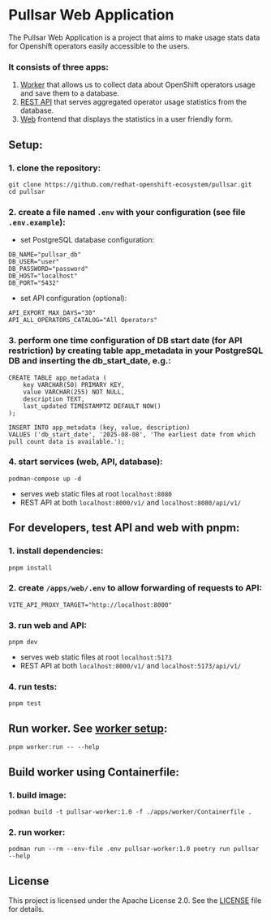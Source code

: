 # Pullsar Web Application

The Pullsar Web Application is a project that aims to make usage stats data
for Openshift operators easily accessible to the users.

### It consists of three apps:
1. [Worker](./apps/worker/README.md) that allows us to collect data about OpenShift operators usage and save them to a database.
2. [REST API](./apps/api/README.md) that serves aggregated operator usage statistics from the database.
3. [Web](./apps/web/README.md) frontend that displays the statistics in a user friendly form.

## Setup:
### 1. clone the repository:
```
git clone https://github.com/redhat-openshift-ecosystem/pullsar.git
cd pullsar
```

### 2. create a file named `.env` with your configuration (see file `.env.example`):
- set PostgreSQL database configuration:
```
DB_NAME="pullsar_db"
DB_USER="user"
DB_PASSWORD="password"
DB_HOST="localhost"
DB_PORT="5432"
```
- set API configuration (optional):
```
API_EXPORT_MAX_DAYS="30"
API_ALL_OPERATORS_CATALOG="All Operators"
```

### 3. perform one time configuration of DB start date (for API restriction) by creating table app_metadata in your PostgreSQL DB and inserting the db_start_date, e.g.:
```
CREATE TABLE app_metadata (
    key VARCHAR(50) PRIMARY KEY,
    value VARCHAR(255) NOT NULL,
    description TEXT,
    last_updated TIMESTAMPTZ DEFAULT NOW()
);

INSERT INTO app_metadata (key, value, description)
VALUES ('db_start_date', '2025-08-08', 'The earliest date from which pull count data is available.');
```

### 4. start services (web, API, database):
```
podman-compose up -d
```
- serves web static files at root `localhost:8080`
- REST API at both `localhost:8000/v1/` and `localhost:8080/api/v1/`

## For developers, test API and web with pnpm:
### 1. install dependencies:
```
pnpm install
```

### 2. create `/apps/web/.env` to allow forwarding of requests to API:
```
VITE_API_PROXY_TARGET="http://localhost:8000"
```

### 3. run web and API:
```
pnpm dev
```
- serves web static files at root `localhost:5173`
- REST API at both `localhost:8000/v1/` and `localhost:5173/api/v1/`

### 4. run tests:
```
pnpm test
```

## Run worker. See [worker setup](./apps/worker/README.md):
```
pnpm worker:run -- --help
```

## Build worker using Containerfile:
### 1. build image:
```
podman build -t pullsar-worker:1.0 -f ./apps/worker/Containerfile .
```

### 2. run worker:
```
podman run --rm --env-file .env pullsar-worker:1.0 poetry run pullsar --help
```

## License
This project is licensed under the Apache License 2.0. See the [LICENSE](LICENSE) file for details.
